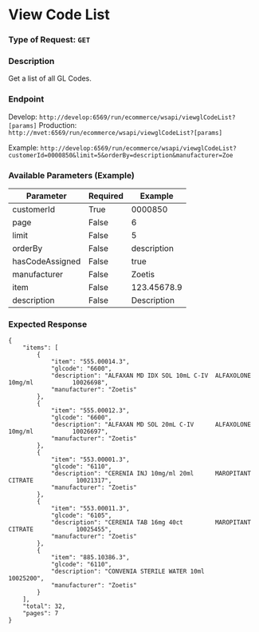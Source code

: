 # View Code List

### Type of Request: `GET`

### Description
Get a list of all GL Codes.

### Endpoint

Develop: `http://develop:6569/run/ecommerce/wsapi/viewglCodeList?[params]`
Production: `http://mvet:6569/run/ecommerce/wsapi/viewglCodeList?[params]`

Example: `http://develop:6569/run/ecommerce/wsapi/viewglCodeList?customerId=0000850&limit=5&orderBy=description&manufacturer=Zoe`

### Available Parameters (Example)

| Parameter     | Required | Example        |
|---------------|----------|----------------|
|customerId     |True      |0000850         |
|page           |False     |6               |
|limit          |False     |5               |
|orderBy        |False     |description     |
|hasCodeAssigned|False     |true            |
|manufacturer   |False     |Zoetis          |
|item           |False     |123.45678.9     |
|description    |False     |Description     |

### Expected Response
```
{
    "items": [
        {
            "item": "555.00014.3",
            "glcode": "6600",
            "description": "ALFAXAN MD IDX SOL 10mL C-IV  ALFAXOLONE  10mg/ml           10026698",
            "manufacturer": "Zoetis"
        },
        {
            "item": "555.00012.3",
            "glcode": "6600",
            "description": "ALFAXAN MD SOL 20mL C-IV      ALFAXOLONE  10mg/ml           10026697",
            "manufacturer": "Zoetis"
        },
        {
            "item": "553.00001.3",
            "glcode": "6110",
            "description": "CERENIA INJ 10mg/ml 20ml      MAROPITANT CITRATE            10021317",
            "manufacturer": "Zoetis"
        },
        {
            "item": "553.00011.3",
            "glcode": "6105",
            "description": "CERENIA TAB 16mg 40ct         MAROPITANT CITRATE            10025455",
            "manufacturer": "Zoetis"
        },
        {
            "item": "885.10386.3",
            "glcode": "6110",
            "description": "CONVENIA STERILE WATER 10ml                                 10025200",
            "manufacturer": "Zoetis"
        }
    ],
    "total": 32,
    "pages": 7
}
```